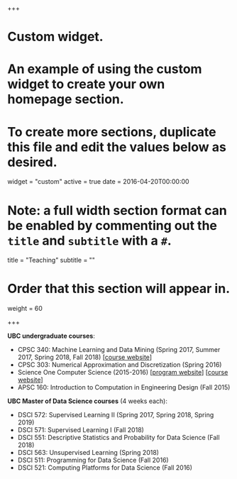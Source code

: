 +++
# Custom widget.
# An example of using the custom widget to create your own homepage section.
# To create more sections, duplicate this file and edit the values below as desired.
widget = "custom"
active = true
date = 2016-04-20T00:00:00

# Note: a full width section format can be enabled by commenting out the `title` and `subtitle` with a `#`.
title = "Teaching"
subtitle = ""

# Order that this section will appear in.
weight = 60

+++

**UBC undergraduate courses**:

- CPSC 340: Machine Learning and Data Mining (Spring 2017, Summer 2017, Spring 2018, Fall 2018) [[course website](https://www.ugrad.cs.ubc.ca/~cs340/)]
- CPSC 303: Numerical Approximation and Discretization (Spring 2016)
- Science One Computer Science (2015-2016) [[program website](https://scienceone.ubc.ca/)] [[course website](https://www.cs.ubc.ca/~mgelbart/courses/ScienceOneCS/)]
- APSC 160: Introduction to Computation in Engineering Design (Fall 2015)

**UBC Master of Data Science courses** (4 weeks each):

- DSCI 572: Supervised Learning II (Spring 2017, Spring 2018, Spring 2019)
- DSCI 571: Supervised Learning I (Fall 2018)
- DSCI 551: Descriptive Statistics and Probability for Data Science	(Fall 2018)
- DSCI 563: Unsupervised Learning (Spring 2018)
- DSCI 511: Programming for Data Science (Fall 2016)
- DSCI 521: Computing Platforms for Data Science (Fall 2016)
